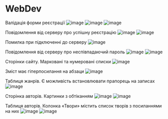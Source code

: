 # WebDev

Валідація форми реєстрації
![image](https://user-images.githubusercontent.com/55298189/175804663-7d0fb0c9-e041-4edc-b20a-3fce5b404d57.png)
![image](https://user-images.githubusercontent.com/55298189/175804695-488ada42-639e-4cf2-b3a9-eb29a94c1aef.png)
![image](https://user-images.githubusercontent.com/55298189/175804706-a6a81cdc-3f30-4809-a389-fe1852cd612a.png)

Повідомлення від серверу про успішну реєстрацію 
![image](https://user-images.githubusercontent.com/55298189/175804762-7dff7d42-358e-40ce-93f6-c0302e47fc41.png)
![image](https://user-images.githubusercontent.com/55298189/175804767-3eb73d10-8f87-41aa-9433-1a26b8fffdbf.png)

Помилка при підключенні до серверу
![image](https://user-images.githubusercontent.com/55298189/175804776-22ae56f7-549b-4897-ad26-aa8be7118e99.png)

Повідомлення від серверу про неспівпадаючий пароль
![image](https://user-images.githubusercontent.com/55298189/175804790-f038f815-4f65-49ac-876d-7b751f5cee54.png)
![image](https://user-images.githubusercontent.com/55298189/175804797-e6d3446c-99c7-4e44-8a5b-58aec6e61b4f.png)

Сторінки сайту. Марковані та нумеровані списки
![image](https://user-images.githubusercontent.com/55298189/175804815-abe9d690-15be-4e37-82aa-ecd6278f7a6d.png)

Зміст має гіперпосилання на абзаци
![image](https://user-images.githubusercontent.com/55298189/175804828-67b06b62-b9e0-424d-9d8f-ec1eb0f57531.png)

Таблиця жанрів. Є можливість встановлювати прапорець на записах 
![image](https://user-images.githubusercontent.com/55298189/175804838-0a3402f3-40bb-4c8c-a99f-34f4da8b15b7.png)

Сторінка авторів. Картинки з обтіканням
![image](https://user-images.githubusercontent.com/55298189/175804845-764c68f5-fe51-4076-a9f2-80e591f997e5.png)
![image](https://user-images.githubusercontent.com/55298189/175804852-ac321533-951d-4b9e-ab6e-7d30fdfeff44.png)

Таблиця авторів. Колонка «Твори» містить список творів з посиланнями на них
![image](https://user-images.githubusercontent.com/55298189/175804863-04b33c7e-8c33-4e9f-b771-ad67605ed363.png)
![image](https://user-images.githubusercontent.com/55298189/175804874-75264af8-cc09-4dc2-994b-161a5fd2f921.png)

